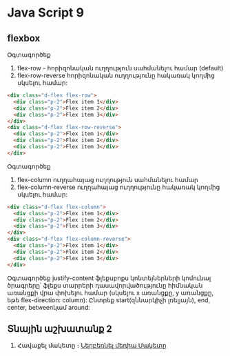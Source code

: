 # Java Script 9

## flexbox 

Օգտագործեք 
1. flex-row - հորիզոնական ուղղություն սահմանելու համար (default) 
2. flex-row-reverse հորիզոնական ուղղությունը հակառակ կողմից սկսելու համար:

```html
<div class="d-flex flex-row">
  <div class="p-2">Flex item 1</div>
  <div class="p-2">Flex item 2</div>
  <div class="p-2">Flex item 3</div>
</div>
<div class="d-flex flex-row-reverse">
  <div class="p-2">Flex item 1</div>
  <div class="p-2">Flex item 2</div>
  <div class="p-2">Flex item 3</div>
</div>
```

Օգտագործեք 
1. flex-column ուղղահայաց ուղղություն սահմանելու համար 
2. flex-column-reverse ուղղահայաց ուղղությունը հակառակ կողմից սկսելու համար:

```html
<div class="d-flex flex-column">
  <div class="p-2">Flex item 1</div>
  <div class="p-2">Flex item 2</div>
  <div class="p-2">Flex item 3</div>
</div>
<div class="d-flex flex-column-reverse">
  <div class="p-2">Flex item 1</div>
  <div class="p-2">Flex item 2</div>
  <div class="p-2">Flex item 3</div>
</div>
```

Օգտագործեք justify-content ֆլեքսբոքս կոնտեյներների կոմունալ ծրագրերը՝ ֆլեքս տարրերի դասավորվածությունը հիմնական առանցքի վրա փոխելու համար (սկսելու x առանցքը, y առանցքը, եթե flex-direction: column): Ընտրեք start(զննարկիչի լռելյայն), end, center, betweenկամ around:
## Տնային աշխատանք 2

1. Հավաքել մակետը ։
<a href="./files/lesson9.psd" rel="nofollow" target="_blank" >Ներբեռնել մեդիա Մակետը</a>



